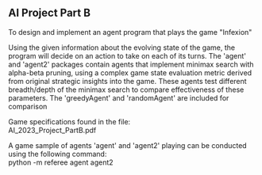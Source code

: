 AI Project Part B
-----------------

To design and implement an agent program that plays the game "Infexion"

Using the given information about the evolving state of the game, 
the program will decide on an action to take on each of its turns.
The 'agent' and 'agent2' packages contain agents that implement 
minimax search with alpha-beta pruning, using a complex game state
evaluation metric derived from original strategic insights into the game.
These agents test different breadth/depth of the minimax search to compare
effectiveness of these parameters. The 'greedyAgent' and 'randomAgent' are
included for comparison

Game specifications found in the file:  
    AI_2023_Project_PartB.pdf

A game sample of agents 'agent' and 'agent2' playing can be conducted using
the following command:  
    python -m referee agent agent2

